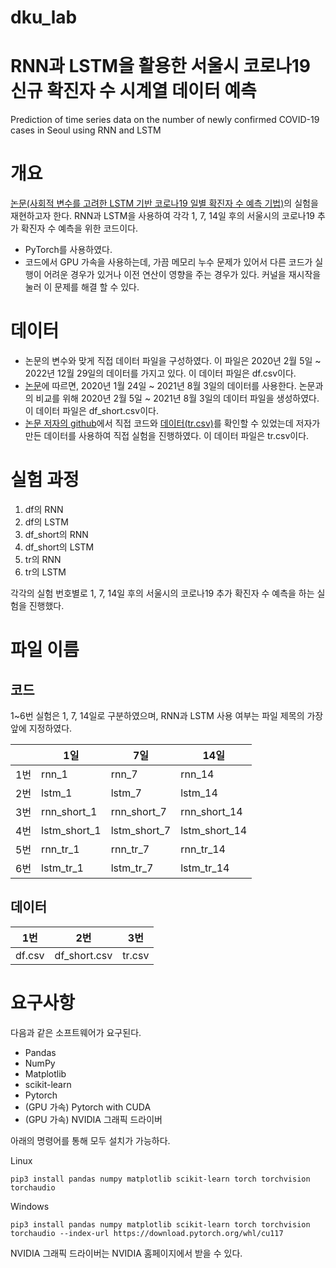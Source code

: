 # dku_lab
# RNN과 LSTM을 활용한 서울시 코로나19 신규 확진자 수 시계열 데이터 예측
Prediction of time series data on the number of newly confirmed COVID-19 cases in Seoul using RNN and LSTM

# 개요

[논문(사회적 변수를 고려한 LSTM 기반 코로나19 일별 확진자 수 예측 기법)](https://www.dbpia.co.kr/journal/articleDetail?nodeId=NODE11034402)의 실험을 재현하고자 한다. RNN과 LSTM을 사용하여 각각 1, 7, 14일 후의 서울시의 코로나19 추가 확진자 수 예측을 위한 코드이다.

- PyTorch를 사용하였다.
- 코드에서 GPU 가속을 사용하는데, 가끔 메모리 누수 문제가 있어서 다른 코드가 실행이 어려운 경우가 있거나 이전 연산이 영향을 주는 경우가 있다. 커널을 재시작을 눌러 이 문제를 해결 할 수 있다.

# 데이터

- 논문의 변수와 맞게 직접 데이터 파일을 구성하였다.
이 파일은 2020년 2월 5일 ~ 2022년 12월 29일의 데이터를 가지고 있다.
이 데이터 파일은 df.csv이다.
- [논문](https://www.dbpia.co.kr/journal/articleDetail?nodeId=NODE11034402)에 따르면, 2020년 1월 24일 ~ 2021년 8월 3일의 데이터를 사용한다.
논문과의 비교를 위해 2020년 2월 5일 ~ 2021년 8월 3일의 데이터 파일을 생성하였다.
이 데이터 파일은 df_short.csv이다.
- [논문 저자의 github](https://github.com/17011813/Attention-COVID)에서 직접 코드와 [데이터(tr.csv)](https://github.com/17011813/Attention-COVID/blob/main/tr.csv)를 확인할 수 있었는데 저자가 만든 데이터를 사용하여 직접 실험을 진행하였다.
이 데이터 파일은 tr.csv이다.

# 실험 과정

1. df의 RNN
2. df의 LSTM
3. df_short의 RNN
4. df_short의 LSTM
5. tr의 RNN
6. tr의 LSTM

각각의 실험 번호별로 1, 7, 14일 후의 서울시의 코로나19 추가 확진자 수 예측을 하는 실험을 진행했다.

# 파일 이름

## 코드

1~6번 실험은 1, 7, 14일로 구분하였으며, RNN과 LSTM 사용 여부는 파일 제목의 가장 앞에 지정하였다.

|  | 1일 | 7일 | 14일 |
| --- | --- | --- | --- |
| 1번 | rnn_1 | rnn_7 | rnn_14 |
| 2번 | lstm_1 | lstm_7 | lstm_14 |
| 3번 | rnn_short_1 | rnn_short_7 | rnn_short_14 |
| 4번 | lstm_short_1 | lstm_short_7 | lstm_short_14 |
| 5번 | rnn_tr_1 | rnn_tr_7 | rnn_tr_14 |
| 6번 | lstm_tr_1 | lstm_tr_7 | lstm_tr_14 |

## 데이터

| 1번 | 2번 | 3번 |
| --- | --- | --- |
| df.csv | df_short.csv | tr.csv |

# 요구사항

다음과 같은 소프트웨어가 요구된다.

- Pandas
- NumPy
- Matplotlib
- scikit-learn
- Pytorch
- (GPU 가속) Pytorch with CUDA
- (GPU 가속) NVIDIA 그래픽 드라이버

아래의 명령어를 통해 모두 설치가 가능하다.

Linux

`pip3 install pandas numpy matplotlib scikit-learn torch torchvision torchaudio`

Windows

`pip3 install pandas numpy matplotlib scikit-learn torch torchvision torchaudio --index-url https://download.pytorch.org/whl/cu117`

NVIDIA 그래픽 드라이버는 NVIDIA 홈페이지에서 받을 수 있다.
